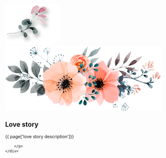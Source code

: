 <section class="love-story section position-relative text-center">
    <div class="d-none d-sm-block love-story__flower-parallax position-absolute parallax">
        <img src="img/ls-flower-prlx.png" alt="flower">
    </div>
    <div class="container">
        <div class="love-story__flowers m-auto">
            <img src="img/story-flowers.png" alt="flowers">
        </div>
        <h1 class="title">Love story</h1>
        <p class="m-auto">
            {{ page['love story description']}}
            
        </p>
    </div>
</section>